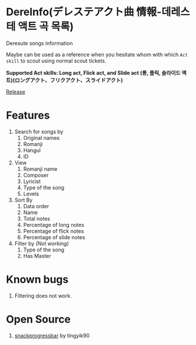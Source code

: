 # DereInfo(デレステアクト曲 情報-데레스테 액트 곡 목록)

Deresute songs information

Maybe can be used as a reference when you hesitate whom with which `Act skill` to scout using normal scout tickets. 

**Supported Act skills: Long act, Flick act, and Slide act (롱, 플릭, 슬라이드 액트)(ロングアクト、フリクアクト、スライドアクト)**

[Release](https://github.com/KYHSGeekCode/DereInfo/releases)


# Features

1. Search for songs by
   1. Original names
   2. Romanji
   3. Hangul
   4. ID
2. View 
   1. Romanji name
   2. Composer
   3. Lyricist
   4. Type of the song
   5. Levels
3. Sort By
   1. Data order
   2. Name
   3. Total notes
   4. Percentage of long notes
   5. Percentage of flick notes
   6. Percentage of slide notes
4. Filter by *(Not working)*
   1. Type of the song
   2. Has Master




# Known bugs 

1. Filtering does not work. 

# Open Source
 1. [snackprogressbar](https://github.com/tingyik90/snackprogressbar) by tingyik90

